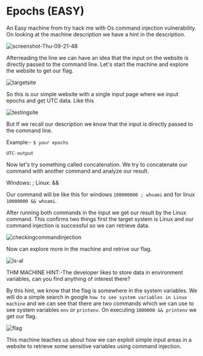 # Epochs (EASY)

An Easy machine from try hack me with Os command injection vulnerability. On looking at the machine description we have a hint in the description.



![screenshot-Thu-09-21-48](https://user-images.githubusercontent.com/115337317/213351498-d0d43fe1-36c0-433a-a512-39e741af3456.png)

Afterreading the line we can have an idea that the input on the website is directly passed to the command line. Let's start the machine and explore the website to get our flag.

![targetsite](https://user-images.githubusercontent.com/115337317/213351968-91b8fb11-550d-4cd5-b6f3-6d6643a94523.png)

So this is our simple website with a single input page where we input epochs and get UTC data. Like this 

![testingsite](https://user-images.githubusercontent.com/115337317/213353862-576083c8-e1ea-4ae3-9af6-acfdb623f011.png)

But If we recall our description we know that the input is directly passed to the command line.

Example:- `$ your epochs`

`UTC-output` 

Now let's try something called concatenation. We try to concatenate our command with another command and analyze our result.

Windows: ;
Linux: && 

Our command will be like this for windows `100000000 ; whoami`  and for linux `10000000 && whoami`.

After running both commands in the input we get our result by the Linux command. This confirms two things first the target system is Linux and our command injection is successful so we can retrieve data.

![checkingcommandinjection](https://user-images.githubusercontent.com/115337317/213353223-fec2cc52-167d-4b0b-9ca6-bad58f549fad.png)

Now can explore more in the machine and retrive our flag.

![ls-al](https://user-images.githubusercontent.com/115337317/213353321-ec37c026-bc9c-4b78-a603-fefb25e0746e.png)


THM MACHINE HINT:-The developer likes to store data in environment variables, can you find anything of interest there?

By this hint, we know that the flag is somewhere in the system variables. We will do a simple search in google `how to see system variables in Linux machine` and we can see that there are two commands which we can use to see system variables `env` or `printenv`. On executing `1000000 && printenv` we get our flag.

![flag](https://user-images.githubusercontent.com/115337317/213353999-1207e11e-31a2-438b-b955-3d2495db2afd.png)

This machine teaches us about how we can exploit simple input areas in a website to retrieve some sensitive variables using command injection.
